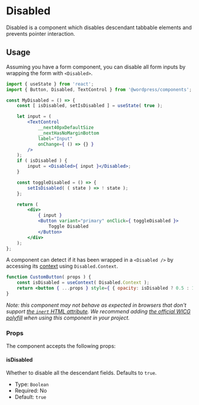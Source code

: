 # Disabled

Disabled is a component which disables descendant tabbable elements and prevents pointer interaction.

## Usage

Assuming you have a form component, you can disable all form inputs by wrapping the form with `<Disabled>`.

```jsx
import { useState } from 'react';
import { Button, Disabled, TextControl } from '@wordpress/components';

const MyDisabled = () => {
	const [ isDisabled, setIsDisabled ] = useState( true );

	let input = (
		<TextControl
			__next40pxDefaultSize
			__nextHasNoMarginBottom
			label="Input"
			onChange={ () => {} }
		/>
	);
	if ( isDisabled ) {
		input = <Disabled>{ input }</Disabled>;
	}

	const toggleDisabled = () => {
		setIsDisabled( ( state ) => ! state );
	};

	return (
		<div>
			{ input }
			<Button variant="primary" onClick={ toggleDisabled }>
				Toggle Disabled
			</Button>
		</div>
	);
};
```

A component can detect if it has been wrapped in a `<Disabled />` by accessing its [context](https://react.dev/learn/passing-data-deeply-with-context) using `Disabled.Context`.

```jsx
function CustomButton( props ) {
	const isDisabled = useContext( Disabled.Context );
	return <button { ...props } style={ { opacity: isDisabled ? 0.5 : 1 } } />;
}
```

_Note: this component may not behave as expected in browsers that don't support [the `inert` HTML attribute](https://developer.mozilla.org/en-US/docs/Web/API/HTMLElement/inert). We recommend adding [the official WICG polyfill](https://github.com/WICG/inert) when using this component in your project._

### Props

The component accepts the following props:

#### isDisabled

Whether to disable all the descendant fields. Defaults to `true`.

-   Type: `Boolean`
-   Required: No
-   Default: `true`
